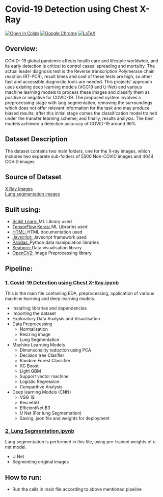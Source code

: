 # Covid-19 Detection using Chest X-Ray


[![Open In Colab](https://colab.research.google.com/assets/colab-badge.svg)](https://colab.research.google.com/drive/1TEC2gr6KILXHPzBMFObF3EFKH5zMRFH-?usp=sharing)
[![Google Chrome](https://img.shields.io/badge/Google%20Chrome-4285F4?style=for-the-badge&logo=GoogleChrome&logoColor=white)](https://harshitakalani.github.io/Covid-19-Detection.github.io/)
[![LaTeX](https://img.shields.io/badge/latex-%23008080.svg?style=for-the-badge&logo=latex&logoColor=white)](https://github.com/Pranavchiku/Covid-19-Detection.github.io/blob/90057b83233dd44ba541d11faaedfaf6a96b5588/B20CS016_B20CS019_PRML_COURSE_PROJECT.pdf)
## Overview:
COVID- 19 global pandemic affects health care and lifestyle worldwide,
and its early detection is critical to control cases’ spreading and mortality.
The actual leader diagnosis test is the Reverse transcription Polymerase
chain reaction (RT-PCR), result times and cost of these tests are high,
so other fast and accessible diagnostic tools are needed. This projects’
approach uses existing deep learning models (VGG19 and U-Net) and
various machine learning models to process these images and classify them
as positive or negative for COVID-19. The proposed system involves a
preprocessing stage with lung segmentation, removing the surroundings
which does not offer relevant information for the task and may produce
biased results; after this initial stage comes the classification model trained
under the transfer learning scheme; and finally, results analysis. The best
models achieved a detection accuracy of COVID-19 around 96%
## Dataset Description
The dataset contains two main folders, one for the X-ray images, which includes two separate sub-folders of 5500 Non-COVID images and 4044 COVID images.
## Source of Dataset
[X Ray Images](https://data.mendeley.com/datasets/8h65ywd2jr/3)\
[Lung segmentation images](https://www.kaggle.com/code/nikhilpandey360/lung-segmentation-from-chest-x-ray-dataset/data)
## Built using:
- [Scikit Learn: ](https://scikit-learn.org/stable/) ML Library used
- [TensorFlow Keras: ](https://www.tensorflow.org/api_docs/python/tf/keras) ML Libraries used
- [HTML: ](https://developer.mozilla.org/en-US/docs/Web/HTML) HTML documentation used
- [Javscript: ](https://developer.mozilla.org/en-US/docs/Web/JavaScript) Javscript framework used
- [Pandas: ](https://pandas.pydata.org/) Python data manipulation libraries
- [Seaborn: ](https://seaborn.pydata.org/) Data visualisation library
- [OpenCV2: ](https://pypi.org/project/opencv-python/) Image Preprocessing library
## Pipeline:
### [1. Covid-19 Detection using Chest X-Ray.ipynb](https://github.com/HarshitaKalani/Covid-19-Detection.github.io/blob/bd96ea2f33edb90149cf1f73b2c1bb0f9f9cf441/COVID_19_Detection_using_Chest_X_Ray.ipynb)
This is the main file containing EDA, preprocessing, application of various machine learning and deep learning models.
- Installing libraries and dependencies
- Importing the dataset
- Exploratory Data Analysis and Visualisation
- Data Preprocessing
  - Normalisation
  - Resizing image
  - Lung Segmentation
- Machine Learning Models
  - Dimensonality reduction using PCA
  - Decision tree Clasifier
  - Random Forest Classifier
  - XG Boost
  - Light GBM
  - Support vector machine
  - Logistic Regression
  - Comparitive Analysis
- Deep learning Models (CNN)
  - VGG 19
  - Resnet50
  - EfficientNet B3
  - U Net (For lung Segmentation)
  - Saving .json file and weights for deployment
### [2. Lung Segmentation.ipynb](https://github.com/Pranavchiku/Covid-19-Detection.github.io/blob/e08fa7499a7e5ecd283af59e45b3fe134f65cefc/Lung_Segmenation.ipynb)
Lung segmentation is performed in this file, using pre-trained weights of u net model.
- U Net 
- Segmenting original images
## How to run:
- Run the cells in main file according to above mentioned pipeline


